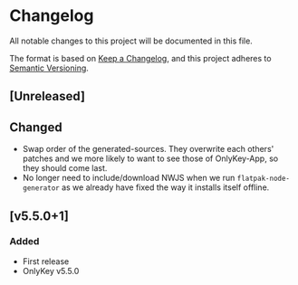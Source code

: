 # Changelog

All notable changes to this project will be documented in this file.

The format is based on [Keep a Changelog](https://keepachangelog.com/en/1.0.0/),
and this project adheres to [Semantic Versioning](https://semver.org/spec/v2.0.0.html).

## [Unreleased]

## Changed

* Swap order of the generated-sources. They overwrite each others' patches and we
  more likely to want to see those of OnlyKey-App, so they should come last.
* No longer need to include/download NWJS when we run `flatpak-node-generator`
  as we already have fixed the way it installs itself offline.

## [v5.5.0+1]

### Added

* First release
* OnlyKey v5.5.0

